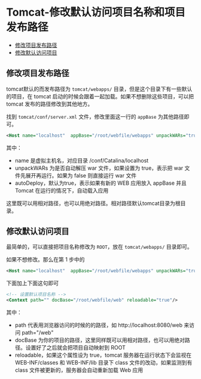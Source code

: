 # Tomcat-修改默认访问项目名称和项目发布路径

  - [修改项目发布路径](#%E4%BF%AE%E6%94%B9%E9%A1%B9%E7%9B%AE%E5%8F%91%E5%B8%83%E8%B7%AF%E5%BE%84)
  - [修改默认访问项目](#%E4%BF%AE%E6%94%B9%E9%BB%98%E8%AE%A4%E8%AE%BF%E9%97%AE%E9%A1%B9%E7%9B%AE)

## 修改项目发布路径
tomcat默认的而发布路径为 `tomcat/webapps/` 目录，但是这个目录下有一些默认的项目，在 tomcat 启动的时候会跟着一起加载。如果不想删除这些项目，可以把 tomcat 发布的路径修改到其他地方。

找到 `tomcat/conf/server.xml` 文件，修改里面这一行的 `appBase` 为其他路径即可。

```xml
<Host name="localhost"  appBase="/root/webfile/webapps" unpackWARs="true" autoDeploy="true">
```

其中：
* name 是虚拟主机名，对应目录 /conf/Catalina/localhost
* unpackWARs 为是否自动解压 war 文件，如果设置为 true，表示把 war 文件先展开再运行。如果为 false 则直接运行 war 文件
* autoDeploy，默认为true，表示如果有新的 WEB 应用放入 appBase 并且 Tomcat 在运行的情况下，自动载入应用

这里既可以用相对路径，也可以用绝对路径。相对路径默认tomcat目录为根目录。

## 修改默认访问项目
最简单的，可以直接把项目名称修改为 `ROOT`，放在 `tomcat/webapps/` 目录即可。

如果不想修改。那么在第 1 步中的

```xml
<Host name="localhost"  appBase="/root/webfile/webapps" unpackWARs="true" autoDeploy="true">
```

下面加上下面这句即可

```xml
<!-- 设置默认项目名称 -->
<Context path="" docBase="/root/webfile/web" reloadable="true"/> 
```

其中：
* path 代表用浏览器访问的时候的的路径，如 http://localhost:8080/web 来访问 path="/web"
* docBase 为你的项目的路径，这里同样既可以用相对路径，也可以用绝对路径。设置好了之后就会把项目自动映射到 ROOT
* reloadable，如果这个属性设为 true，tomcat 服务器在运行状态下会监视在 WEB-INF/classes 和 WEB-INF/lib 目录下 class 文件的改动，如果监测到有 class 文件被更新的，服务器会自动重新加载 Web 应用